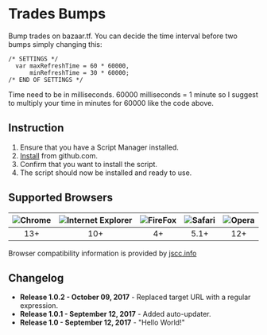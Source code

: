 # Trades Bumps
Bump trades on bazaar.tf. You can decide the time interval before two bumps simply changing this:

```  
/* SETTINGS */  
  var maxRefreshTime = 60 * 60000,
      minRefreshTime = 30 * 60000;
/* END OF SETTINGS */
```
Time need to be in milliseconds. 60000 milliseconds = 1 minute so I suggest to multiply your time in minutes for 60000 like the code above.

## Instruction
1. Ensure that you have a Script Manager installed.
2. [Install](bazaartfTradesBumps.user.js?raw=true) from github.com.
3. Confirm that you want to install the script.
4. The script should now be installed and ready to use.

## Supported Browsers

| ![Chrome ](https://www.w3schools.com/images/compatible_chrome.gif) | ![ Internet Explorer](https://www.w3schools.com/images/compatible_edge.gif) | ![FireFox](https://www.w3schools.com/images/compatible_firefox.gif) | ![Safari](https://www.w3schools.com/images/compatible_safari.gif) | ![Opera](https://www.w3schools.com/images/compatible_opera.gif) |
|     :---:      |     :---:      |     :---:      |     :---:      |     :---:      |
| 13+ | 10+ | 4+ | 5.1+ | 12+ |

Browser compatibility information is provided by [jscc.info](http://jscc.info/)
## Changelog
* **Release 1.0.2 - October 09, 2017**    - Replaced target URL with a regular expression.
* **Release 1.0.1 - September 12, 2017**  - Added auto-updater.
* **Release 1.0 - September 12, 2017**    - "Hello World!"
